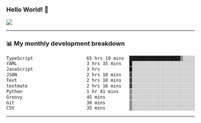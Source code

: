 ### Hello World! 👋

<a>
  <img align="center" src="https://github-readme-stats.vercel.app/api?username=megatunger&count_private=true&include_all_commits=true&bg_color=30,56CCF2,2F80ED&title_color=fff&text_color=fff" />
</a>

------
### 📊 My monthly development breakdown

<!--START_SECTION:waka-->

```txt
TypeScript                    65 hrs 19 mins  ███████████████████▒░░░░░   76.98 %
YAML                          3 hrs 35 mins   █░░░░░░░░░░░░░░░░░░░░░░░░   04.24 %
JavaScript                    3 hrs           █░░░░░░░░░░░░░░░░░░░░░░░░   03.54 %
JSON                          2 hrs 18 mins   ▓░░░░░░░░░░░░░░░░░░░░░░░░   02.72 %
Text                          2 hrs 18 mins   ▓░░░░░░░░░░░░░░░░░░░░░░░░   02.72 %
textmate                      2 hrs 16 mins   ▓░░░░░░░░░░░░░░░░░░░░░░░░   02.69 %
Python                        1 hr 41 mins    ▒░░░░░░░░░░░░░░░░░░░░░░░░   01.99 %
Groovy                        45 mins         ▒░░░░░░░░░░░░░░░░░░░░░░░░   00.90 %
Git                           36 mins         ▒░░░░░░░░░░░░░░░░░░░░░░░░   00.72 %
CSV                           35 mins         ▒░░░░░░░░░░░░░░░░░░░░░░░░   00.71 %
```

<!--END_SECTION:waka-->

------
